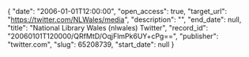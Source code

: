 {
  "date": "2006-01-01T12:00:00", 
  "open_access": true, 
  "target_url": "https://twitter.com/NLWales/media", 
  "description": "", 
  "end_date": null, 
  "title": "National Library Wales (nlwales) Twitter", 
  "record_id": "20060101T120000/QRfMtD/OqjFlmPk6UY+cPg==", 
  "publisher": "twitter.com", 
  "slug": 65208739, 
  "start_date": null
}

